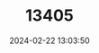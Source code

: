 ---
title: "13405"
category: "Micropterus treculii"
draft: false
date: 2024-02-22 13:03:50
languages:
  English: ["Guadalupe Bass"]
---